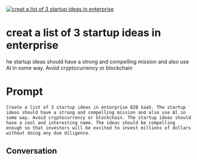 
[![creat a list of  3 startup ideas in enterprise](https://flow-prompt-covers.s3.us-west-1.amazonaws.com/icon/cute/cute_3.png)]()
# creat a list of  3 startup ideas in enterprise 
he startup ideas should have a strong and compelling mission and also use Al in some way. Avoid cryptocurrency or blockchain

# Prompt

```
Create a list of 3 startup ideas in enterprise B2B SaaS. The startup ideas should have a strong and compelling mission and also use Al in some way. Avoid cryptocurrency or blockchain. The startup ideas should have a cool and interesting name. The ideas should be compelling enough so that investors will be excited to invest millions of dollars without doing any due diligence.
```

## Conversation




